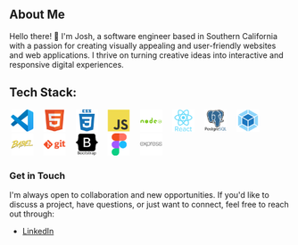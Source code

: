 ## About Me

Hello there! 👋 I'm Josh, a software engineer based in Southern California with a passion for creating visually appealing and user-friendly websites and web applications. I thrive on turning creative ideas into interactive and responsive digital experiences.

## Tech Stack:
<img style="display: inline; margin: 0 3px;" src="https://raw.githubusercontent.com/devicons/devicon/1119b9f84c0290e0f0b38982099a2bd027a48bf1/icons/vscode/vscode-original.svg" alt="Visual Studio Code" width="40" height="40" /> &nbsp;
<img style="display: inline; margin: 0 3px;" src="https://github.com/devicons/devicon/blob/master/icons/html5/html5-original.svg" alt="HTMl5" width="40" height="40" /> &nbsp;
<img style="display: inline; margin: 0 3px;" src="https://github.com/devicons/devicon/blob/master/icons/css3/css3-plain-wordmark.svg" alt="CSS3" width="40" height="40" /> &nbsp;
<img style="display: inline; margin: 0 3px;" src="https://github.com/devicons/devicon/blob/master/icons/javascript/javascript-original.svg" alt="JavaScript" width="40" height="40" /> &nbsp;
<img style="display: inline; margin: 0 3px;" src="https://raw.githubusercontent.com/devicons/devicon/1119b9f84c0290e0f0b38982099a2bd027a48bf1/icons/nodejs/nodejs-plain-wordmark.svg" alt="Node.js" width="40" height="40" /> &nbsp;
<img style="display: inline; margin: 0 3px;" src="https://github.com/devicons/devicon/blob/master/icons/react/react-original-wordmark.svg" alt="React" width="40" height="40" /> &nbsp;
<img style="display: inline; margin: 0 3px;" src="https://raw.githubusercontent.com/devicons/devicon/1119b9f84c0290e0f0b38982099a2bd027a48bf1/icons/postgresql/postgresql-original-wordmark.svg" alt="PostgreSQL" width="40" height="40" /> &nbsp;
<img style="display: inline; margin: 0 3px;" src="https://raw.githubusercontent.com/devicons/devicon/1119b9f84c0290e0f0b38982099a2bd027a48bf1/icons/webpack/webpack-original.svg" alt="Webpack" width="40" height="40" /> &nbsp;
<img style="display: inline; margin: 0 3px;" src="https://raw.githubusercontent.com/devicons/devicon/1119b9f84c0290e0f0b38982099a2bd027a48bf1/icons/babel/babel-original.svg" alt="Babel" width="40" height="40" /> &nbsp;
<img style="display: inline; margin: 0 3px;" src="https://raw.githubusercontent.com/devicons/devicon/1119b9f84c0290e0f0b38982099a2bd027a48bf1/icons/git/git-plain-wordmark.svg" alt="Git" width="40" height="40" /> &nbsp;
<img style="display: inline; margin: 0 3px;" src="https://github.com/devicons/devicon/blob/master/icons/bootstrap/bootstrap-plain-wordmark.svg" alt="Bootstrap" width="40" height="40" /> &nbsp;
<img style="display: inline; margin: 0 3px;" src="https://github.com/devicons/devicon/blob/master/icons/figma/figma-original.svg" alt="Figma" width="40" height="40" /> &nbsp;
<img style="display: inline; margin: 0 3px;" src="https://github.com/devicons/devicon/blob/master/icons/express/express-original-wordmark.svg" alt="Express.js" width="40" height="40" /> &nbsp;

### Get in Touch

I'm always open to collaboration and new opportunities. If you'd like to discuss a project, have questions, or just want to connect, feel free to reach out through:

- [LinkedIn](https://www.linkedin.com/in/joshua-angeles/)
